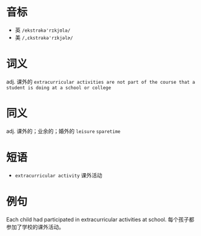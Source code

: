 # 音标

- 英 `/ekstrəkə'rɪkjʊlə/`
- 美 `/,ɛkstrəkə'rɪkjəlɚ/`

# 词义

adj. 课外的
`extracurricular activities are not part of the course that a student is doing at a school or college`

# 同义

adj. 课外的；业余的；婚外的
`leisure` `sparetime`

# 短语

- `extracurricular activity` 课外活动

# 例句

Each child had participated in extracurricular activities at school.
每个孩子都参加了学校的课外活动。


